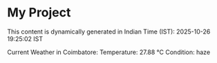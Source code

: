 # My Project

This content is dynamically generated in Indian Time (IST): 2025-10-26 19:25:02 IST


Current Weather in Coimbatore:
Temperature: 27.88 °C
Condition: haze
